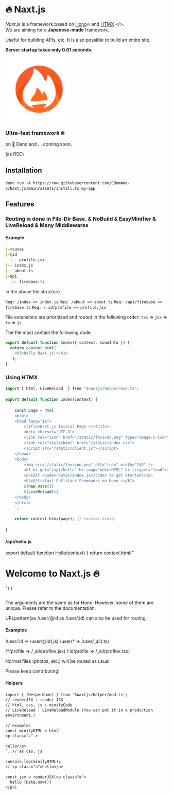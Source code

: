 # 🔥 Naxt.js

_Naxt.js_ is a framework based on [Hono](https://github.com/honojs/hono)🔥 and [HTMX](https://htmx.org) </>.  
We are aiming for a **Japanese-made** framework.

Useful for building APIs, etc.
It is also possible to build an entire site.

**Server startup takes only 0.01 seconds.**

<img src="/assets/icon.png" alt="naxt-js-logo" width="200" />

### Ultra-fast framework 🔥

on 🦕 Deno and ... coming soon.

(as RSC)

## Installation
`deno run -A https://raw.githubusercontent.com/EdamAme-x/Naxt.js/main/assets/install.ts my-app`

## Features

### Routing is done in File-Dir Base. & NoBuild & EasyMinifier & LiveReload & Many Middlewares

#### Example

```markdown
|-routes
|-@id
  |-- profile.jsx
|-- index.js
|-- about.ts
|-api
  |-- firebase.ts
```

In the above file structure...

`Req: /index => index.js`
`Req: /about => about.ts`
`Req: /api/firebase => firebase.ts`
`Req: /:id/profile => profile.jsx`

File extensions are prioritized and routed in the following order: `tsx` => `jsx` => `ts` => `js`

The file must contain the following code.

```js
export default function Index({ context, connInfo }) {
  return context.html(`
    <h1>Hello Naxt.js!</h1>
  `);
}
```

### Using HTMX

```js
import { html, LiveReload  } from "$naxtjs/helper/mod.ts";

export default function Index(context) {

    const page = html`
    <html>
    <head lang="ja">
        <title>Naxt.js Initial Page 🔥</title>
        <meta charset="UTF-8">
        <link rel="icon" href="/static/favicon.png" type="image/x-icon">
        <link rel="stylesheet" href="/static/index.css">
        <script src="/static/client.js"></script>
    </head>
    <body>
        <img src="/static/favicon.png" alt="icon" width="240" />
        <h1 hx-get="/api/hello" hx-swap="outerHTML" hx-trigger="load"></h1>
        <p>Edit <code>routes/index.js</code> to get started!</p>
        <h2>Ultrafast Fullstack Framework on Hono 🔥</h2>
        ${new Date()}
        ${LiveReload()}
    </body>
    </html>
    `;

    return context.htmx(page); // context.htmx()

}
```

#### /api/hello.js
export default function Hello(context) {
  return context.html("<h1>Welcome to Naxt.js 🔥</h1>")
}
```

```

The arguments are the same as for Hono.
However, some of them are unique. Please refer to the documentation.

URLpattern(as /user/@id as /user/:id) can also be used for routing.

#### Examples
/user/:id => /user/@id(.js)
/user/* => /user/_all(.ts)

/*/profile => /_all/profile(.jsx)
/:id/profile => /_all/profile(.tsx)

Normal files (photos, etc.) will be routed as usual.

Please keep contributing! 

#### Helpers

```tsx
import { [HelperName] } from '$naxtjs/helper/mod.ts';
// renderJSX : render JSX
// html, css, js : minifyCode
// LiveReload : LiveReloadModule (You can put it in a production environment.)

// examples
const minifyHTML = html`
<p class="a" >

hello</p>
`; // as css, js

console.log(minifyHTML); 
// <p class="a">hello</p>

const jsx = renderJSX(<p class="a">
  hello {Date.now()}
</p>)
```
